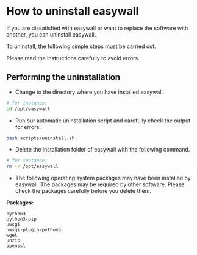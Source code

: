 # How to uninstall easywall

If you are dissatisfied with easywall or want to replace the software with another, you can uninstall easywall.

To uninstall, the following simple steps must be carried out.

Please read the instructions carefully to avoid errors.

## Performing the uninstallation

- Change to the directory where you have installed easywall.

```sh
# for instance:
cd /opt/easywall
```

- Run our automatic uninstallation script and carefully check the output for errors.

```sh
bash scripts/uninstall.sh
```

- Delete the installation folder of easywall with the following command.

```sh
# for instance:
rm -r /opt/easywall
```

- The following operating system packages may have been installed by easywall. The packages may be required by other software. Please check the packages carefully before you delete them.

**Packages:**

```text
python3
python3-pip
uwsgi
uwsgi-plugin-python3
wget
unzip
openssl
```
